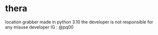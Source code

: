 # thera
location grabber made in python 3.10
the developer is not responsible for any misuse
developer IG : @pq00

